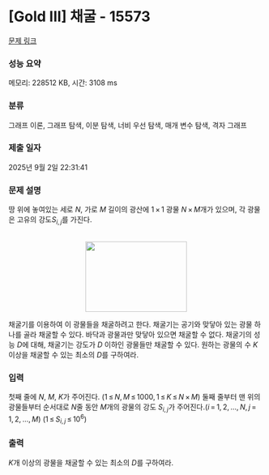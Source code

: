# [Gold III] 채굴 - 15573 

[문제 링크](https://www.acmicpc.net/problem/15573) 

### 성능 요약

메모리: 228512 KB, 시간: 3108 ms

### 분류

그래프 이론, 그래프 탐색, 이분 탐색, 너비 우선 탐색, 매개 변수 탐색, 격자 그래프

### 제출 일자

2025년 9월 2일 22:31:41

### 문제 설명

<p>땅 위에 놓여있는 세로 <em>N</em>, 가로 <em>M</em> 길이의 광산에 1 × 1 광물 <em>N</em> × <em>M</em>개가 있으며, 각 광물은 고유의 강도<em>S</em><sub><em>i</em>, <em>j</em></sub>를 가진다.</p>

<p style="text-align:center"><br>
<img alt="" src="https://onlinejudgeimages.s3-ap-northeast-1.amazonaws.com/problem/15573/1.png" style="height:139px; width:200px"></p>

<p>채굴기를 이용하여 이 광물들을 채굴하려고 한다. 채굴기는 공기와 맞닿아 있는 광물 하나를 골라 채굴할 수 있다. 바닥과 광물과만 맞닿아 있으면 채굴할 수 없다. 채굴기의 성능 <em>D</em>에 대해, 채굴기는 강도가 <em>D</em> 이하인 광물들만 채굴할 수 있다. 원하는 광물의 수 <em>K</em> 이상을 채굴할 수 있는 최소의 <em>D</em>를 구하여라.</p>

### 입력 

 <p>첫째 줄에 <em>N</em>, <em>M</em>, <em>K</em>가 주어진다. (1 ≤ <em>N</em>, <em>M</em> ≤ 1000, 1 ≤ <em>K</em> ≤ <em>N</em> × <em>M</em>) 둘째 줄부터 맨 위의 광물들부터 순서대로 <em>N</em>줄 동안 <em>M</em>개의 광물의 강도 <em>S</em><sub><em>i</em>, <em>j</em></sub>가 주어진다.(<em>i</em> = 1, 2, ..., <em>N</em>, <em>j</em> = 1, 2, ..., <em>M</em>) (1 ≤ <em>S</em><sub><em>i</em>, <em>j</em></sub> ≤ 10<sup>6</sup>)</p>

### 출력 

 <p><em>K</em>개 이상의 광물을 채굴할 수 있는 최소의 <em>D</em>를 구하여라.</p>

